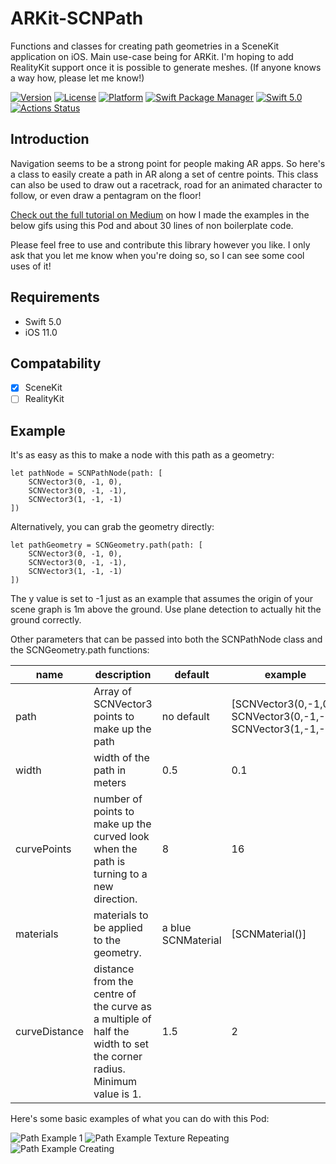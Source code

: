 # ARKit-SCNPath

Functions and classes for creating path geometries in a SceneKit application on iOS. Main use-case being for ARKit.
I'm hoping to add RealityKit support once it is possible to generate meshes. (If anyone knows a way how, please let me know!)

[![Version](https://img.shields.io/cocoapods/v/SCNPath.svg)](https://cocoapods.org/pods/SCNPath)
[![License](https://img.shields.io/cocoapods/l/SCNPath.svg)](https://cocoapods.org/pods/SCNPath)
[![Platform](https://img.shields.io/cocoapods/p/SCNPath.svg)](https://cocoapods.org/pods/SCNPath)
[![Swift Package Manager](https://img.shields.io/badge/Swift_Package_Manager-v1.2.0-orange.svg?style=flat)](https://github.com/apple/swift-package-manager)
[![Swift 5.0](https://img.shields.io/badge/Swift-5.0-orange.svg?style=flat)](https://swift.org/)
[![Actions Status](https://github.com/maxxfrazer/ARKit-SCNPath/workflows/swift-build/badge.svg)](https://github.com/maxxfrazer/ARKit-SCNPath/actions)

## Introduction

Navigation seems to be a strong point for people making AR apps. So here's a class to easily create a path in AR along a set of centre points. This class can also be used to draw out a racetrack, road for an animated character to follow, or even draw a pentagram on the floor!

[Check out the full tutorial on Medium](https://medium.com/@maxxfrazer/arkit-pods-scnpath-d4b491803019) on how I made the examples in the below gifs using this Pod and about 30 lines of non boilerplate code.

Please feel free to use and contribute this library however you like.
I only ask that you let me know when you're doing so, so I can see some cool uses of it!

## Requirements
- Swift 5.0
- iOS 11.0

## Compatability
- [x] SceneKit
- [ ] RealityKit

## Example

It's as easy as this to make a node with this path as a geometry:

```
let pathNode = SCNPathNode(path: [
	SCNVector3(0, -1, 0),
	SCNVector3(0, -1, -1),
	SCNVector3(1, -1, -1)
])
```

Alternatively, you can grab the geometry directly:

```
let pathGeometry = SCNGeometry.path(path: [
	SCNVector3(0, -1, 0),
	SCNVector3(0, -1, -1),
	SCNVector3(1, -1, -1)
])
```

The y value is set to -1 just as an example that assumes the origin of your scene graph is 1m above the ground. Use plane detection to actually hit the ground correctly.

Other parameters that can be passed into both the SCNPathNode class and the SCNGeometry.path functions:

| name          | description                                                                     | default            | example                         |
|---------------|---------------------------------------------------------------------------------|--------------------|---------------------------------|
| path          | Array of SCNVector3 points to make up the path                                  | no default         | [SCNVector3(0,-1,0),  SCNVector3(0,-1,-1),  SCNVector3(1,-1,-1)] |
| width         | width of the path in meters                                                     | 0.5                | 0.1                             |
| curvePoints   | number of points to make up the curved look when the path is turning to a new direction.    | 8                  | 16                              |
| materials     | materials to be applied to the geometry.                                                    | a blue SCNMaterial | [SCNMaterial()]                 |
| curveDistance | distance from the centre of the curve as a multiple of half the width to set the corner radius. Minimum value is 1. | 1.5                | 2       |


Here's some basic examples of what you can do with this Pod:

![Path Example 1](https://github.com/maxxfrazer/ARKit-SCNPathNode/blob/master/media/path-example-1.gif)
![Path Example Texture Repeating](https://github.com/maxxfrazer/ARKit-SCNPathNode/blob/master/media/path-example-2.gif)
![Path Example Creating](https://github.com/maxxfrazer/ARKit-SCNPathNode/blob/master/media/path-example-3.gif)
